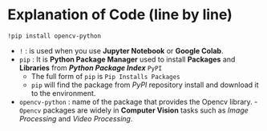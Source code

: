# Explanation of Code (line by line)

`!pip install opencv-python` 
- `!` : is used when you use **Jupyter Notebook** or **Google Colab**.
- `pip` : It is **Python Package Manager** used to install **Packages** and **Libraries** from ***Python Package Index*** `PyPI`
  - The full form of `pip` is `Pip Installs Packages`
  - `pip` will find the package from *PyPI* repository install and download it to the environment.
- `opencv-python` : name of the package that provides the Opencv library.
    -`Opencv` packages are widely in **Computer Vision** tasks such as *Image Processing* and *Video Processing*.    
